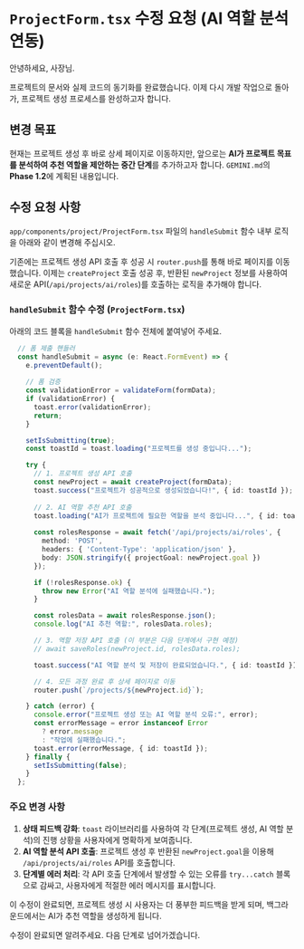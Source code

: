 
# `ProjectForm.tsx` 수정 요청 (AI 역할 분석 연동)

안녕하세요, 사장님.

프로젝트의 문서와 실제 코드의 동기화를 완료했습니다. 이제 다시 개발 작업으로 돌아가, 프로젝트 생성 프로세스를 완성하고자 합니다.

## 변경 목표

현재는 프로젝트 생성 후 바로 상세 페이지로 이동하지만, 앞으로는 **AI가 프로젝트 목표를 분석하여 추천 역할을 제안하는 중간 단계**를 추가하고자 합니다. `GEMINI.md`의 **Phase 1.2**에 계획된 내용입니다.

## 수정 요청 사항

`app/components/project/ProjectForm.tsx` 파일의 `handleSubmit` 함수 내부 로직을 아래와 같이 변경해 주십시오.

기존에는 프로젝트 생성 API 호출 후 성공 시 `router.push`를 통해 바로 페이지를 이동했습니다.
이제는 `createProject` 호출 성공 후, 반환된 `newProject` 정보를 사용하여 새로운 API(`/api/projects/ai/roles`)를 호출하는 로직을 추가해야 합니다.

### `handleSubmit` 함수 수정 (`ProjectForm.tsx`)

아래의 코드 블록을 `handleSubmit` 함수 전체에 붙여넣어 주세요.

```typescript
  // 폼 제출 핸들러
  const handleSubmit = async (e: React.FormEvent) => {
    e.preventDefault();
    
    // 폼 검증
    const validationError = validateForm(formData);
    if (validationError) {
      toast.error(validationError);
      return;
    }

    setIsSubmitting(true);
    const toastId = toast.loading("프로젝트를 생성 중입니다...");

    try {
      // 1. 프로젝트 생성 API 호출
      const newProject = await createProject(formData);
      toast.success("프로젝트가 성공적으로 생성되었습니다!", { id: toastId });
      
      // 2. AI 역할 추천 API 호출
      toast.loading("AI가 프로젝트에 필요한 역할을 분석 중입니다...", { id: toastId });
      
      const rolesResponse = await fetch('/api/projects/ai/roles', {
        method: 'POST',
        headers: { 'Content-Type': 'application/json' },
        body: JSON.stringify({ projectGoal: newProject.goal })
      });

      if (!rolesResponse.ok) {
        throw new Error("AI 역할 분석에 실패했습니다.");
      }

      const rolesData = await rolesResponse.json();
      console.log("AI 추천 역할:", rolesData.roles);

      // 3. 역할 저장 API 호출 (이 부분은 다음 단계에서 구현 예정)
      // await saveRoles(newProject.id, rolesData.roles);

      toast.success("AI 역할 분석 및 저장이 완료되었습니다.", { id: toastId });

      // 4. 모든 과정 완료 후 상세 페이지로 이동
      router.push(`/projects/${newProject.id}`);

    } catch (error) {
      console.error("프로젝트 생성 또는 AI 역할 분석 오류:", error);
      const errorMessage = error instanceof Error 
        ? error.message 
        : "작업에 실패했습니다.";
      toast.error(errorMessage, { id: toastId });
    } finally {
      setIsSubmitting(false);
    }
  };
```

### 주요 변경 사항

1.  **상태 피드백 강화**: `toast` 라이브러리를 사용하여 각 단계(프로젝트 생성, AI 역할 분석)의 진행 상황을 사용자에게 명확하게 보여줍니다.
2.  **AI 역할 분석 API 호출**: 프로젝트 생성 후 반환된 `newProject.goal`을 이용해 `/api/projects/ai/roles` API를 호출합니다.
3.  **단계별 에러 처리**: 각 API 호출 단계에서 발생할 수 있는 오류를 `try...catch` 블록으로 감싸고, 사용자에게 적절한 에러 메시지를 표시합니다.

이 수정이 완료되면, 프로젝트 생성 시 사용자는 더 풍부한 피드백을 받게 되며, 백그라운드에서는 AI가 추천 역할을 생성하게 됩니다.

수정이 완료되면 알려주세요. 다음 단계로 넘어가겠습니다.
